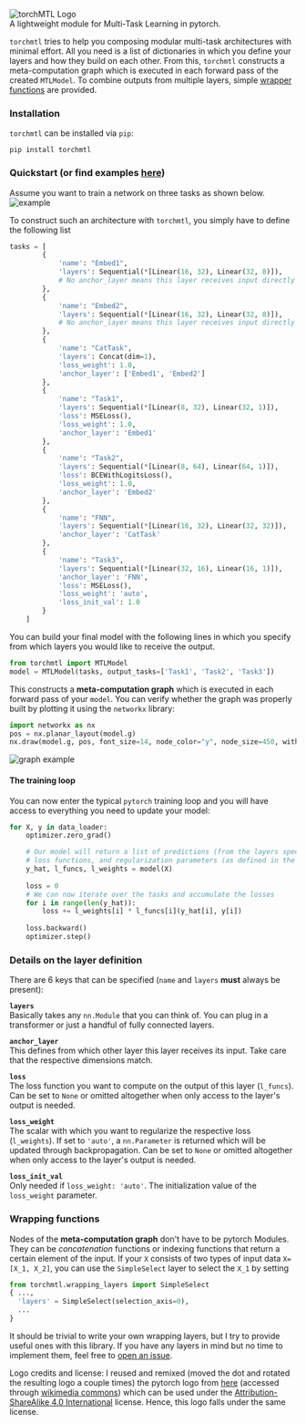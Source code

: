 ![torchMTL Logo](https://github.com/chrisby/torchMTL/blob/main/images/torchmtl_logo.png "torchMTL Logo")    
A lightweight module for Multi-Task Learning in pytorch.

`torchmtl` tries to help you composing modular multi-task architectures with minimal effort. All you need is a list of dictionaries in which you define your layers and how they build on each other. From this, `torchmtl` constructs a meta-computation graph which is executed in each forward pass of the created `MTLModel`. To combine outputs from multiple layers, simple [wrapper functions](https://github.com/chrisby/torchMTL/blob/main/torchmtl/wrapping_layers.py) are provided.

### Installation
`torchmtl` can be installed via `pip`:
```
pip install torchmtl
```

### Quickstart (or find examples [here](https://github.com/chrisby/torchMTL/tree/main/examples))
Assume you want to train a network on three tasks as shown below.  
![example](https://github.com/chrisby/torchMTL/blob/main/images/example.png "example")  

To construct such an architecture with `torchmtl`, you simply have to define the following list

```python
tasks = [
        {
            'name': "Embed1",
            'layers': Sequential(*[Linear(16, 32), Linear(32, 8)]),
            # No anchor_layer means this layer receives input directly
        },    
        {
            'name': "Embed2",
            'layers': Sequential(*[Linear(16, 32), Linear(32, 8)]),
            # No anchor_layer means this layer receives input directly
        },
        {
            'name': "CatTask",
            'layers': Concat(dim=1),
            'loss_weight': 1.0,
            'anchor_layer': ['Embed1', 'Embed2']
        },
        {
            'name': "Task1",
            'layers': Sequential(*[Linear(8, 32), Linear(32, 1)]),
            'loss': MSELoss(),
            'loss_weight': 1.0,
            'anchor_layer': 'Embed1'            
        },
        {
            'name': "Task2",
            'layers': Sequential(*[Linear(8, 64), Linear(64, 1)]),
            'loss': BCEWithLogitsLoss(),
            'loss_weight': 1.0,
            'anchor_layer': 'Embed2'            
        }, 
        {
            'name': "FNN",
            'layers': Sequential(*[Linear(16, 32), Linear(32, 32)]),
            'anchor_layer': 'CatTask'
        },
        {
            'name': "Task3",
            'layers': Sequential(*[Linear(32, 16), Linear(16, 1)]),
            'anchor_layer': 'FNN',
            'loss': MSELoss(),
            'loss_weight': 'auto',
            'loss_init_val': 1.0
        }
    ]
```

You can build your final model with the following lines in which you specify from which layers you would like to receive the output.
```python
from torchmtl import MTLModel
model = MTLModel(tasks, output_tasks=['Task1', 'Task2', 'Task3'])
```

This constructs a **meta-computation graph** which is executed in each forward pass of your `model`. You can verify whether the graph was properly built by plotting it using the `networkx` library:
```python
import networkx as nx
pos = nx.planar_layout(model.g)
nx.draw(model.g, pos, font_size=14, node_color="y", node_size=450, with_labels=True)
```
![graph example](https://github.com/chrisby/torchMTL/blob/main/images/torchmtl_graph.png "graph example")  

#### The training loop
You can now enter the typical `pytorch` training loop and you will have access to everything you need to update your model:
```python
for X, y in data_loader:
    optimizer.zero_grad()

    # Our model will return a list of predictions (from the layers specified in `output_tasks`),
    # loss functions, and regularization parameters (as defined in the tasks variable)
    y_hat, l_funcs, l_weights = model(X)
    
    loss = 0
    # We can now iterate over the tasks and accumulate the losses
    for i in range(len(y_hat)):
        loss += l_weights[i] * l_funcs[i](y_hat[i], y[i])
    
    loss.backward()
    optimizer.step()

```

### Details on the layer definition
There are 6 keys that can be specified (`name` and `layers` **must** always be present):  

**`layers`**  
Basically takes any `nn.Module` that you can think of. You can plug in a transformer or just a handful of fully connected layers.  

**`anchor_layer`**  
This defines from which other layer this layer receives its input. Take care that the respective dimensions match.  

**`loss`**  
The loss function you want to compute on the output of this layer (`l_funcs`). Can be set to `None` or omitted altogether when only access to the layer's output is needed.   

**`loss_weight`**  
The scalar with which you want to regularize the respective loss (`l_weights`). If set to `'auto'`, a `nn.Parameter` is returned which will be updated through backpropagation. Can be set to `None` or omitted altogether when only access to the layer's output is needed.  

**`loss_init_val`**  
Only needed if `loss_weight: 'auto'`. The initialization value of the `loss_weight` parameter.

### Wrapping functions
Nodes of the **meta-computation graph** don't have to be pytorch Modules. They can be *concatenation* functions or indexing functions that return a certain element of the input. If your `X` consists of two types of input data `X=[X_1, X_2]`, you can use the `SimpleSelect` layer to select the `X_1` by setting  
```python
from torchmtl.wrapping_layers import SimpleSelect
{ ...,
  'layers' = SimpleSelect(selection_axis=0),
  ...
}
```
It should be trivial to write your own wrapping layers, but I try to provide useful ones with this library. If you have any layers in mind but no time to implement them, feel free to [open an issue](https://github.com/chrisby/torchMTL/issues).

Logo credits and license: I reused and remixed (moved the dot and rotated the resulting logo a couple times) the pytorch logo from [here](https://github.com/pytorch/pytorch/blob/master/docs/source/_static/img/pytorch-logo-dark.png) (accessed through [wikimedia commons](https://commons.wikimedia.org/wiki/File:Pytorch_logo.png)) which can be used under the [Attribution-ShareAlike 4.0 International](https://creativecommons.org/licenses/by-sa/4.0/deed.en) license. Hence, this logo falls under the same license. 
